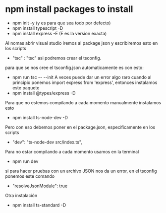 # npm install packages to install
* npm init -y (y es para que sea todo por defecto)
* npm install typescript -D
* npm install express -E (E es la version exacta)

Al nomas abrir visual studio iremos al package json y escribiremos esto en los scripts
* "tsc" : "tsc"
asi podremos crear el tsconfig.

para que se nos cree el tsconfig.json automaticamente es con esto:
* npm run tsc -- --init
A veces puede dar un error algo raro cuando al principio ponemos
import express from 'express', entonces instalamos este paquete
* npm install @types/express -D

Para que no estemos compilando a cada momento manualmente instalamos esto
* npm install ts-node-dev -D

Pero con eso debemos poner en el package.json, especificamente en los scripts
* "dev": "ts-node-dev src/index.ts",

Para no estar compilando a cada momento usamos en la terminal
* npm run dev

si para hacer pruebas con un archivo JSON nos da un error, en el tsconfig ponemos este comando
* "resolveJsonModule": true

Otra instalación 
* npm install ts-standard -D
